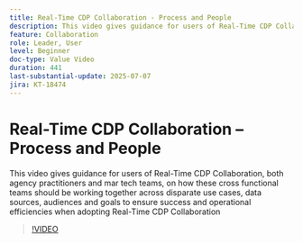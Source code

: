 ```yaml
---
title: Real-Time CDP Collaboration - Process and People
description: This video gives guidance for users of Real-Time CDP Collaboration, both agency practitioners and mar tech teams, on how these cross functional teams should be working together across disparate use cases, data sources, audiences and goals to ensure success and operational efficiencies when adopting Real-Time CDP Collaboration
feature: Collaboration
role: Leader, User
level: Beginner
doc-type: Value Video
duration: 441
last-substantial-update: 2025-07-07
jira: KT-18474
---
```


# Real-Time CDP Collaboration – Process and People

This video gives guidance for users of Real-Time CDP Collaboration, both agency practitioners and mar tech teams, on how these cross functional teams should be working together across disparate use cases, data sources, audiences and goals to ensure success and operational efficiencies when adopting Real-Time CDP Collaboration

>[!VIDEO](https://video.tv.adobe.com/v/3464658/?learn=on&enablevpops)
